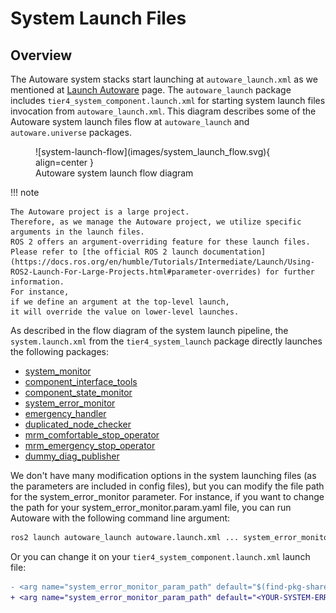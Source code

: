 # System Launch Files

## Overview

The Autoware system stacks start
launching at `autoware_launch.xml` as we mentioned at [Launch Autoware](../index.md) page.
The `autoware_launch` package includes `tier4_system_component.launch.xml`
for starting system launch files invocation from `autoware_launch.xml`.
This diagram describes some of the Autoware system launch files flow at `autoware_launch` and `autoware.universe` packages.

<figure markdown>
  ![system-launch-flow](images/system_launch_flow.svg){ align=center }
  <figcaption>
    Autoware system launch flow diagram
  </figcaption>
</figure>

!!! note

    The Autoware project is a large project.
    Therefore, as we manage the Autoware project, we utilize specific
    arguments in the launch files.
    ROS 2 offers an argument-overriding feature for these launch files.
    Please refer to [the official ROS 2 launch documentation](https://docs.ros.org/en/humble/Tutorials/Intermediate/Launch/Using-ROS2-Launch-For-Large-Projects.html#parameter-overrides) for further information.
    For instance,
    if we define an argument at the top-level launch,
    it will override the value on lower-level launches.

As described in the flow diagram of the system launch pipeline,
the `system.launch.xml` from the `tier4_system_launch` package directly launches the following packages:

- [system_monitor](https://autowarefoundation.github.io/autoware_universe/main/system/system_monitor/)
- [component_interface_tools](https://autowarefoundation.github.io/autoware_universe/main/common/component_interface_tools/)
- [component_state_monitor](https://autowarefoundation.github.io/autoware_universe/main/system/component_state_monitor/)
- [system_error_monitor](https://autowarefoundation.github.io/autoware_universe/main/system/system_error_monitor/)
- [emergency_handler](https://autowarefoundation.github.io/autoware_universe/main/system/emergency_handler/)
- [duplicated_node_checker](https://autowarefoundation.github.io/autoware_universe/main/system/duplicated_node_checker/)
- [mrm_comfortable_stop_operator](https://autowarefoundation.github.io/autoware_universe/main/system/mrm_comfortable_stop_operator/)
- [mrm_emergency_stop_operator](https://autowarefoundation.github.io/autoware_universe/main/system/mrm_emergency_stop_operator/)
- [dummy_diag_publisher](https://autowarefoundation.github.io/autoware_universe/main/system/dummy_diag_publisher/)

We don't have many modification options in the system launching files
(as the parameters are included in config files),
but you can modify the file path for the system_error_monitor parameter.
For instance, if you want to change the path for your system_error_monitor.param.yaml file,
you can run Autoware with the following command line argument:

```bash
ros2 launch autoware_launch autoware.launch.xml ... system_error_monitor_param_path:=<YOUR-SYSTEM-ERROR-PARAM-PATH> ...
```

Or you can change it on your `tier4_system_component.launch.xml` launch file:

```diff
- <arg name="system_error_monitor_param_path" default="$(find-pkg-share autoware_launch)/config/..."/>
+ <arg name="system_error_monitor_param_path" default="<YOUR-SYSTEM-ERROR-PARAM-PATH>"/>
```

